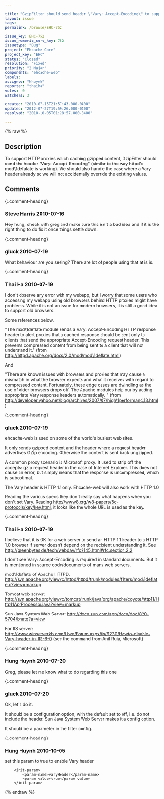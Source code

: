 ```yaml
---

title: "GzipFilter should send header \"Vary: Accept-Encoding\" to support HTTP proxies"
layout: issue
tags: 
permalink: /browse/EHC-752

issue_key: EHC-752
issue_numeric_sort_key: 752
issuetype: "Bug"
project: "Ehcache Core"
project_key: "EHC"
status: "Closed"
resolution: "Fixed"
priority: "2 Major"
components: "ehcache-web"
labels: 
assignee: "hhuynh"
reporter: "thaiha"
votes:  0
watchers: 3

created: "2010-07-15T21:57:43.000-0400"
updated: "2012-07-27T19:59:26.000-0400"
resolved: "2010-10-05T01:28:57.000-0400"

---
```




{% raw %}



## Description

<div markdown="1" class="description">

To support HTTP proxies which caching gzipped content, GzipFilter should send the header "Vary: Accept-Encoding" (similar to the way httpd's mod\1defalate is working). We should also handle the case where a Vary header already so we will not accidentally override the existing values.

</div>

## Comments


{:.comment-heading}
### **Steve Harris** <span class="date">2010-07-16</span>

<div markdown="1" class="comment">

Hey hung, check with greg and make sure this isn't a bad idea and if it is the right thing to do fix it once things settle down.

</div>


{:.comment-heading}
### **gluck** <span class="date">2010-07-19</span>

<div markdown="1" class="comment">

What behaviour are you seeing? There are lot of people using that at is is. 

</div>


{:.comment-heading}
### **Thai Ha** <span class="date">2010-07-19</span>

<div markdown="1" class="comment">

I don't observe any error with my webapp, but I worry that some users who accessing my webapp using old browsers behind HTTP proxies might have problems. While it is not an issue for modern browsers, it is still a good idea to support old browsers.

Some references below.

"The mod\1deflate  module sends a Vary: Accept-Encoding HTTP response header to alert proxies that a cached response should be sent only to clients that send the appropriate Accept-Encoding request header. This prevents compressed content from being sent to a client that will not understand it."
(from http://httpd.apache.org/docs/2.0/mod/mod\1deflate.html)

And

"There are known issues with browsers and proxies that may cause a mismatch in what the browser expects and what it receives with regard to compressed content. Fortunately, these edge cases are dwindling as the use of older browsers drops off. The Apache modules help out by adding appropriate Vary response headers automatically. "
(from http://developer.yahoo.net/blog/archives/2007/07/high\1performanc\13.html)


</div>


{:.comment-heading}
### **gluck** <span class="date">2010-07-19</span>

<div markdown="1" class="comment">

ehcache-web is used on some of the world's busiest web sites. 

It only sends gzipped content and the header where a request header advertises GZip encoding. Otherwise the content is sent back ungzipped.

A common proxy scenario is Microsoft proxy. It used to strip off the accepts: gzip request header in the case of Internet Explorer. This does not cause an error, but simply means that the response is uncompressed, which is suboptimal.

The Vary header is HTTP 1.1 only. Ehcache-web will also work with HTTP 1.0

Reading the various specs they don't really say what happens when you don't set Vary. Reading http://www8.org/w8-papers/5c-protocols/key/key.html, it looks like the whole URL is used as the key. 

</div>


{:.comment-heading}
### **Thai Ha** <span class="date">2010-07-19</span>

<div markdown="1" class="comment">

I believe that it is OK for a web server to send an HTTP 1.1 header to a HTTP 1.0 browser if server doesn't depend on the recipient understanding it. See http://greenbytes.de/tech/webdav/rfc2145.html#rfc.section.2.2

I don't see Vary: Accept-Encoding is required in standard documents. But it is mentioned in source code/documents of many web servers.

mod\1deflate of Apache HTTPD:
http://svn.apache.org/viewvc/httpd/httpd/trunk/modules/filters/mod\1deflate.c?view=markup

Tomcat web server:
http://svn.apache.org/viewvc/tomcat/trunk/java/org/apache/coyote/http11/Http11AprProcessor.java?view=markup

Sun Java System Web Server:
http://docs.sun.com/app/docs/doc/820-5704/bhatq?a=view

For IIS server:
http://www.winserverkb.com/Uwe/Forum.aspx/iis/6230/Howto-disable-Vary-header-in-IIS-6-0 
(see the command from Anil Ruia, Microsoft)

</div>


{:.comment-heading}
### **Hung Huynh** <span class="date">2010-07-20</span>

<div markdown="1" class="comment">

Greg, please let me know what to do regarding this one

</div>


{:.comment-heading}
### **gluck** <span class="date">2010-07-20</span>

<div markdown="1" class="comment">

Ok, let's do it. 

It should be a configuration option, with the default set to off, i.e. do not include the header. Sun Java System Web Server makes it a config option.

It should be a parameter in the filter config.



</div>


{:.comment-heading}
### **Hung Huynh** <span class="date">2010-10-05</span>

<div markdown="1" class="comment">

set this param to true to enable Vary header

        <init-param>
            <param-name>varyHeader</param-name>
            <param-value>true</param-value>
        </init-param>

</div>



{% endraw %}
